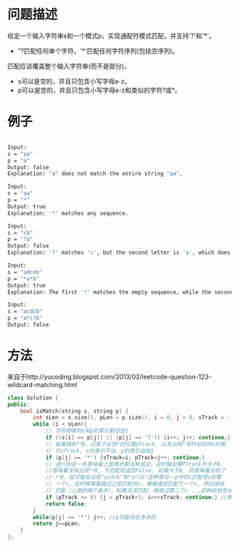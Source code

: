 # 问题描述

给定一个输入字符串s和一个模式p，实现通配符模式匹配，并支持'?'和'*'。

- ”?匹配任何单个字符。'*'匹配任何字符序列(包括空序列)。

匹配应该覆盖整个输入字符串(而不是部分)。

- s可以是空的，并且只包含小写字母a-z。
- p可以是空的，并且只包含小写字母a-z和类似的字符?或*。

# 例子

```bash

Input:
s = "aa"
p = "a"
Output: false
Explanation: "a" does not match the entire string "aa".

Input:
s = "aa"
p = "*"
Output: true
Explanation: '*' matches any sequence.

Input:
s = "cb"
p = "?a"
Output: false
Explanation: '?' matches 'c', but the second letter is 'a', which does not match 'b'.

Input:
s = "adceb"
p = "*a*b"
Output: true
Explanation: The first '*' matches the empty sequence, while the second '*' matches the substring "dce".

Input:
s = "acdcb"
p = "a*c?b"
Output: false

```

# 方法

来自于http://yucoding.blogspot.com/2013/02/leetcode-question-123-wildcard-matching.html

```c++
class Solution {
public:
    bool isMatch(string s, string p) {
        int sLen = s.size(), pLen = p.size(), i = 0, j = 0, sTrack = -1, pTrack = -1;
        while (i < sLen){
            // 字符相等则s和p的索引都自加1
            if ((s[i] == p[j]) || (p[j] == '?')) {i++; j++; continue;}
            // 如果碰到*号，记录下出现*的位置pTrack, 以及出现*号时对应的s的索
            // 引sTrack, s的索引不动，p的索引自加1
            if (p[j] == '*') {sTrack=i; pTrack=j++; continue;}
            // 进行到这一步意味着上面两步都没有成功，这时候如果PTrack不大于0，
            //意味着没有出现*号, 不匹配则返回false, 如果大于0, 则意味着出现了
            // *号，就可能会出现"acdcb"和"a*cb"这种情况——p中的c匹配导s的第
            // 一个c，这时候需要跳过之前匹配的c，慢慢递加匹配下一个c, 然后继续
            // 匹配（上面的两个条件），如果无法匹配，再跳过第二个c...,这种由短至长的匹配也是程序正确的重要原因。
            if (pTrack >= 0) {j = pTrack+1; i=++sTrack; continue;} //精髓所在
            return false;
        }
        while(p[j] == '*') j++; //p可能存在多余的
        return j==pLen;
    }
};
```